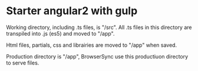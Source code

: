 # Starter angular2 with gulp

Working directory, including .ts files, is "/src".
All .ts files in this directory are transpiled into .js (es5)
and moved to "/app".

Html files, partials, css and librairies are moved to "/app" when saved.

Production directory is "/app", BrowserSync use this productiuon directory to serve files.

